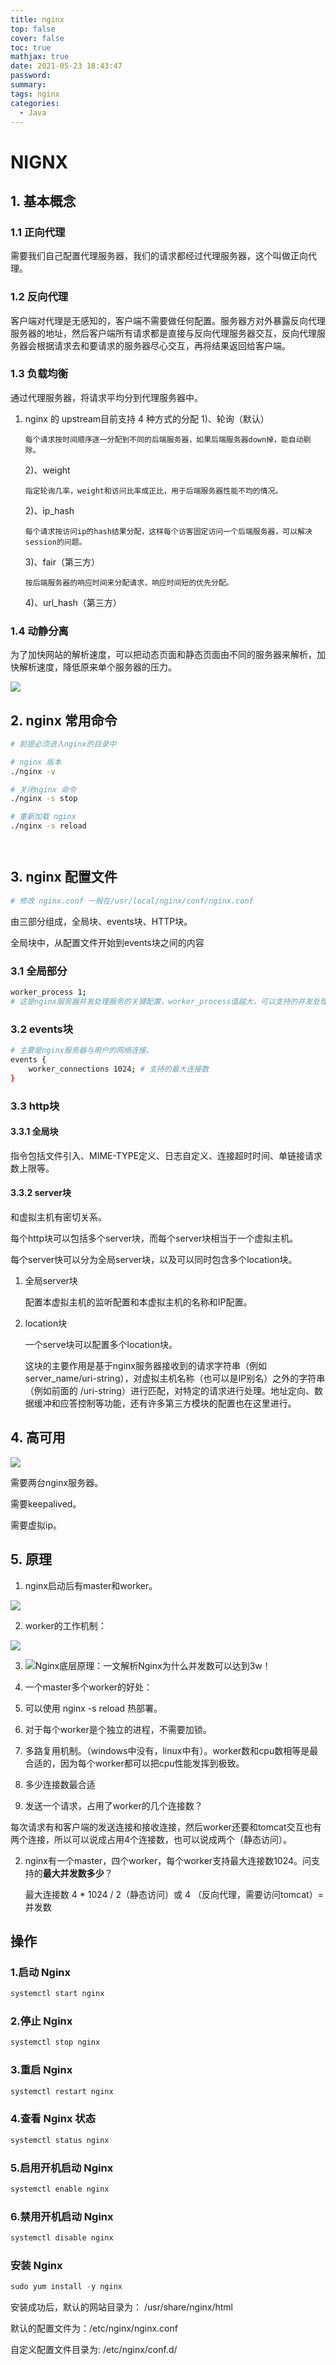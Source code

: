```yaml
---
title: nginx
top: false
cover: false
toc: true
mathjax: true
date: 2021-05-23 18:43:47
password:
summary:
tags: nginx
categories: 
  - Java
---
```


# NIGNX

## 1. 基本概念

### 1.1 正向代理

需要我们自己配置代理服务器，我们的请求都经过代理服务器，这个叫做正向代理。

### 1.2 反向代理

客户端对代理是无感知的，客户端不需要做任何配置。服务器方对外暴露反向代理服务器的地址，然后客户端所有请求都是直接与反向代理服务器交互，反向代理服务器会根据请求去和要请求的服务器尽心交互，再将结果返回给客户端。

### 1.3 负载均衡

通过代理服务器，将请求平均分到代理服务器中。



1. nginx 的 upstream目前支持 4 种方式的分配
   1)、轮询（默认）

   ```
   每个请求按时间顺序逐一分配到不同的后端服务器，如果后端服务器down掉，能自动剔除。
   ```

   2)、weight

   ```
   指定轮询几率，weight和访问比率成正比，用于后端服务器性能不均的情况。
   ```

   2)、ip_hash

   ```
   每个请求按访问ip的hash结果分配，这样每个访客固定访问一个后端服务器，可以解决session的问题。
   ```

   3)、fair（第三方）

   ```
   按后端服务器的响应时间来分配请求，响应时间短的优先分配。
   ```

   4)、url_hash（第三方）



### 1.4 动静分离

为了加快网站的解析速度，可以把动态页面和静态页面由不同的服务器来解析，加快解析速度，降低原来单个服务器的压力。

![](nginx/动静分离.PNG)



## 2. nginx 常用命令

```bash
# 前提必须进入nginx的目录中

# nginx 版本
./nginx -v

# 关闭nginx 命令
./nginx -s stop

# 重新加载 nginx
./nginx -s reload




```



## 3. nginx 配置文件

```bash
# 修改 nginx.conf 一般在/usr/local/nginx/conf/nginx.conf
```

由三部分组成，全局块、events块、HTTP块。

全局块中，从配置文件开始到events块之间的内容

### 3.1 全局部分

```bash
worker_process 1;
# 这是nginx服务器并发处理服务的关键配置，worker_process值越大，可以支持的并发处理量越多，但是受到硬件、软件等设备的制约。
```

### 3.2 events块

```bash
# 主要是nginx服务器与用户的网络连接。
events {
	worker_connections 1024; # 支持的最大连接数
}
```



### 3.3 http块

#### 3.3.1 全局块

指令包括文件引入、MIME-TYPE定义、日志自定义、连接超时时间、单链接请求数上限等。



#### 3.3.2 server块

和虚拟主机有密切关系。

每个http块可以包括多个server块，而每个server块相当于一个虚拟主机。

每个server快可以分为全局server块，以及可以同时包含多个location块。

1. 全局server块

   配置本虚拟主机的监听配置和本虚拟主机的名称和IP配置。

2. location块

   一个serve块可以配置多个location块。

   这块的主要作用是基于nginx服务器接收到的请求字符串（例如 server_name/uri-string），对虚拟主机名称（也可以是IP别名）之外的字符串（例如前面的 /uri-string）进行匹配，对特定的请求进行处理。地址定向、数据缓冲和应答控制等功能，还有许多第三方模块的配置也在这里进行。

## 4. 高可用



![](nginx/高可用.PNG)



需要两台nginx服务器。

需要keepalived。

需要虚拟ip。

## 5. 原理

1. nginx启动后有master和worker。

![](nginx/原理.PNG)

2. worker的工作机制：

![](nginx/worker的工作机制.PNG)



3. ![Nginx底层原理：一文解析Nginx为什么并发数可以达到3w！](D:\1\blog\source\_posts\nginx\format,png)

   

4. 一个master多个worker的好处：

5. 可以使用 nginx -s reload 热部署。

6. 对于每个worker是个独立的进程，不需要加锁。

7. 多路复用机制。（windows中没有，linux中有）。worker数和cpu数相等是最合适的，因为每个worker都可以把cpu性能发挥到极致。

8. 多少连接数最合适

9. 发送一个请求，占用了worker的几个连接数？

每次请求有和客户端的发送连接和接收连接，然后worker还要和tomcat交互也有两个连接，所以可以说成占用4个连接数，也可以说成两个（静态访问）。

2. nginx有一个master，四个worker，每个worker支持最大连接数1024。问支持的**最大并发数多少**？


    最大连接数 4 * 1024 / 2（静态访问）或 4 （反向代理，需要访问tomcat）= 并发数







## 操作

### 1.启动 Nginx

```javascript
systemctl start nginx
```

### 2.停止 Nginx

```javascript
systemctl stop nginx
```

### 3.重启 Nginx

```javascript
systemctl restart nginx
```

### 4.查看 Nginx 状态

```javascript
systemctl status nginx
```

### 5.启用开机启动 Nginx

```javascript
systemctl enable nginx
```

### 6.禁用开机启动 Nginx

```javascript
systemctl disable nginx
```

### 安装 Nginx

```javascript
sudo yum install -y nginx
```

安装成功后，默认的网站目录为： /usr/share/nginx/html

默认的配置文件为：/etc/nginx/nginx.conf

自定义配置文件目录为: /etc/nginx/conf.d/


